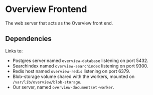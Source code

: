 

Overview Frontend
=================

The web server that acts as the Overview front end.

## Dependencies

Links to:
- Postgres server named `overview-database` listening on port 5432.
- Searchindex named `overview-searchindex` listening on port 9300.
- Redis host named `overview-redis` listening on port 6379.
- Blob-storage volume shared with the workers, mounted on `/var/lib/overview/blob-storage`.
- Our server, named `overview-documentset-worker`.
